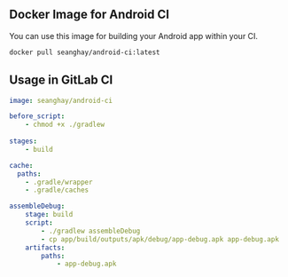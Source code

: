 ## Docker Image for Android CI

You can use this image for building your Android app within your CI.

```sh
docker pull seanghay/android-ci:latest
```

## Usage in GitLab CI

```yaml
image: seanghay/android-ci

before_script:
    - chmod +x ./gradlew
    
stages:
    - build

cache:
  paths:
    - .gradle/wrapper
    - .gradle/caches

assembleDebug:
    stage: build
    script:
        - ./gradlew assembleDebug
        - cp app/build/outputs/apk/debug/app-debug.apk app-debug.apk
    artifacts:
        paths:
            - app-debug.apk
           
```
